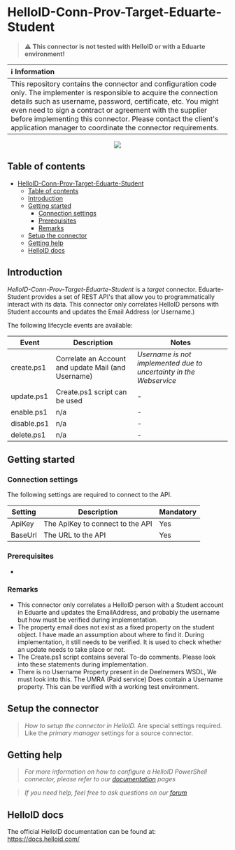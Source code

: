 # HelloID-Conn-Prov-Target-Eduarte-Student
> :warning: <b> This connector is not tested with HelloID or with a Eduarte environment! </b>

| :information_source: Information |
|:---------------------------|
| This repository contains the connector and configuration code only. The implementer is responsible to acquire the connection details such as username, password, certificate, etc. You might even need to sign a contract or agreement with the supplier before implementing this connector. Please contact the client's application manager to coordinate the connector requirements. |

<p align="center">
  <img src="https://www.eduarte.nl/wp-content/uploads/2018/06/eduarte-logo.png">
  </p>

## Table of contents

- [HelloID-Conn-Prov-Target-Eduarte-Student](#helloid-conn-prov-target-eduarte-student)
  - [Table of contents](#table-of-contents)
  - [Introduction](#introduction)
  - [Getting started](#getting-started)
    - [Connection settings](#connection-settings)
    - [Prerequisites](#prerequisites)
    - [Remarks](#remarks)
  - [Setup the connector](#setup-the-connector)
  - [Getting help](#getting-help)
  - [HelloID docs](#helloid-docs)

## Introduction

_HelloID-Conn-Prov-Target-Eduarte-Student_ is a _target_ connector. Eduarte-Student provides a set of REST API's that allow you to programmatically interact with its data. This connector only correlates HelloID persons with Student accounts and updates the Email Address (or Username.)

The following lifecycle events are available:

| Event  | Description | Notes |
|---	 |---	|---	|
| create.ps1 | Correlate an Account and update Mail (and Username) |  *Username is not implemented due to uncertainty in the Webservice* |
| update.ps1 | Create.ps1 script can be used | - |
| enable.ps1 | n/a | - |
| disable.ps1 | n/a | - |
| delete.ps1 | n/a | - |




## Getting started

### Connection settings

The following settings are required to connect to the API.

| Setting      | Description                        | Mandatory   |
| ------------ | -----------                        | ----------- |
| ApiKey       | The ApiKey to connect to the API   | Yes         |
| BaseUrl      | The URL to the API                 | Yes         |

### Prerequisites
-
### Remarks
- This connector only correlates a HelloID person with a Student account in Eduarte and updates the EmailAddress, and probably the username but how must be verified during implementation.
- The property email does not exist as a fixed property on the student object. I have made an assumption about where to find it. During implementation, it still needs to be verified. It is used to check whether an update needs to take place or not.
- The Create.ps1 script contains several To-do comments. Please look into these statements during implementation.
- There is no Username Property present in de Deelnemers WSDL, We must look into this. The UMRA (Paid service) Does contain a Username property. This can be verified with a working test environment.

## Setup the connector

> _How to setup the connector in HelloID._ Are special settings required. Like the _primary manager_ settings for a source connector.

## Getting help

> _For more information on how to configure a HelloID PowerShell connector, please refer to our [documentation](https://docs.helloid.com/hc/en-us/articles/360012558020-Configure-a-custom-PowerShell-target-system) pages_

> _If you need help, feel free to ask questions on our [forum](https://forum.helloid.com/forum/helloid-connectors/provisioning/1364-helloid-conn-prov-target-eduarte-student#post1364)_

## HelloID docs

The official HelloID documentation can be found at: https://docs.helloid.com/
